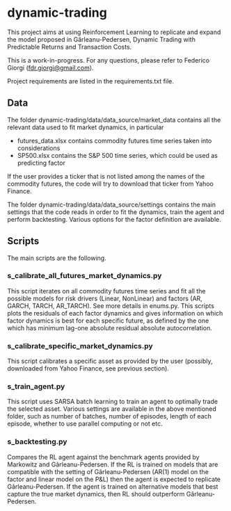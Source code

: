 # dynamic-trading
This project aims at using Reinforcement Learning to replicate and expand the model proposed in Gârleanu-Pedersen, Dynamic Trading with Predictable Returns and Transaction Costs.

This is a work-in-progress. For any questions, please refer to Federico Giorgi (fdr.giorgi@gmail.com).

Project requirements are listed in the requirements.txt file.

## Data
The folder dynamic-trading/data/data_source/market_data contains all the relevant data used to fit market dynamics, in particular
- futures_data.xlsx contains commodity futures time series taken into considerations
- SP500.xlsx contains the S&P 500 time series, which could be used as predicting factor

If the user provides a ticker that is not listed among the names of the commodity futures, the code will try to download that ticker from Yahoo Finance.

The folder dynamic-trading/data/data_source/settings contains the main settings that the code reads in order to fit the dynamics, train the agent and perform backtesting. Various options for the factor definition are available.

## Scripts
The main scripts are the following.

### s_calibrate_all_futures_market_dynamics.py
This script iterates on all commodity futures time series and fit all the possible models for risk drivers (Linear, NonLinear) and factors (AR, GARCH, TARCH, AR_TARCH). See more details in enums.py. This scripts plots the residuals of each factor dynamics and gives information on which factor dynamics is best for each specific future, as defined by the one which has minimum lag-one absolute residual absolute autocorrelation.

### s_calibrate_specific_market_dynamics.py
This script calibrates a specific asset as provided by the user (possibly, downloaded from Yahoo Finance, see previous section).

### s_train_agent.py
This script uses SARSA batch learning to train an agent to optimally trade the selected asset. Various settings are available in the above mentioned folder, such as number of batches, number of episodes, length of each episode, whether to use parallel computing or not etc.

### s_backtesting.py
Compares the RL agent against the benchmark agents provided by Markowitz and Gârleanu-Pedersen. If the RL is trained on models that are compatible with the setting of Gârleanu-Pedersen (AR(1) model on the factor and linear model on the P&L) then the agent is expected to replicate Gârleanu-Pedersen. If the agent is trained on alternative models that best capture the true market dynamics, then RL should outperform Gârleanu-Pedersen.
